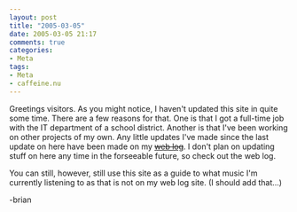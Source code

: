 ```yaml
---
layout: post
title: "2005-03-05"
date: 2005-03-05 21:17
comments: true
categories:
- Meta
tags:
- Meta
- caffeine.nu
---
```

Greetings visitors.  As you might notice, I haven't updated this site in quite some time.  There are a few reasons for that.  One is that I got a full-time job with the IT department of a school district.  Another is that I've been working on other projects of my own.  Any little updates I've made since the last update on here have been made on my [<strike>web log</strike>](http://www.lebwog.com/genetik/).  I don't plan on updating stuff on here any time in the forseeable future, so check out the web log.

You can still, however, still use this site as a guide to what music I'm currently listening to as that is not on my web log site. (I should add that...)

-brian
